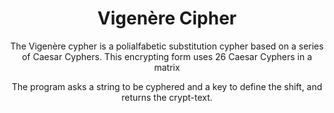 <h1 align="center">Vigenère Cipher</h1>
<div align="center">
<p>The Vigenère cypher is a polialfabetic substitution cypher based on a series of Caesar Cyphers. This encrypting form uses 26 Caesar Cyphers in a matrix

The program asks a string to be cyphered and a key to define the shift, and returns the crypt-text.</p>
</div>
